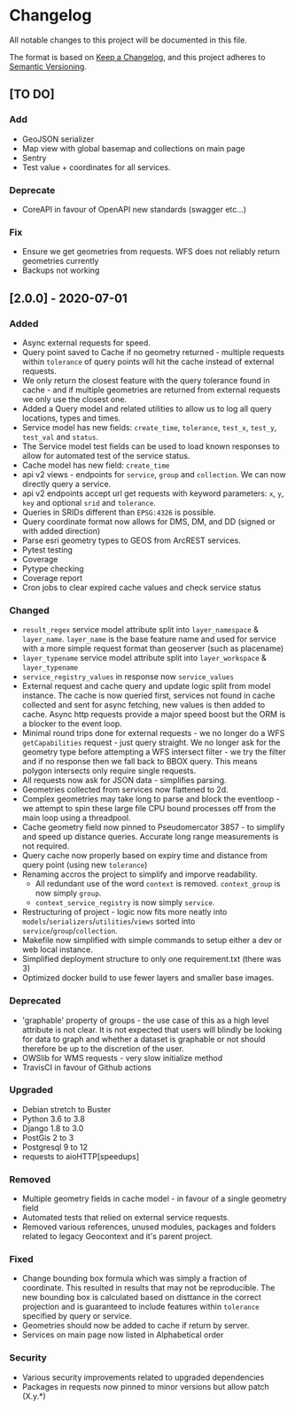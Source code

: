 # Changelog
All notable changes to this project will be documented in this file.

The format is based on [Keep a Changelog](https://keepachangelog.com/en/1.0.0/),
and this project adheres to [Semantic Versioning](https://semver.org/spec/v2.0.0.html).


## [TO DO]

### Add
- GeoJSON serializer
- Map view with global basemap and collections on main page
- Sentry
- Test value + coordinates for all services.

### Deprecate
- CoreAPI in favour of OpenAPI new standards (swagger etc...)

### Fix
- Ensure we get geometries from requests. WFS does not reliably return geometries currently
- Backups not working


## [2.0.0] - 2020-07-01
### Added
- Async external requests for speed.
- Query point saved to Cache if no geometry returned - multiple requests within `tolerance` of query points will hit the cache instead of external requests.
- We only return the closest feature with the query tolerance found in cache - and if multiple geometries are returned from external requests we only use the closest one.
- Added a Query model and related utilities to allow us to log all query locations, types and times.
- Service model has new fields: `create_time`, `tolerance`, `test_x`, `test_y`, `test_val` and `status`. 
- The Service model test fields can be used to load known responses to allow for automated test of the service status.
- Cache model has new field: `create_time`
- api v2 views - endpoints for `service`, `group` and `collection`. We can now directly query a service.
- api v2 endpoints accept url get requests with keyword parameters: `x`, `y`, `key` and optional `srid` and `tolerance`.
- Queries in SRIDs different than `EPSG:4326` is possible.
- Query coordinate format now allows for DMS, DM, and DD (signed or with added direction)
- Parse esri geometry types to GEOS from ArcREST services.
- Pytest testing
- Coverage
- Pytype checking
- Coverage report
- Cron jobs to clear expired cache values and check service status

### Changed
- `result_regex` service model attribute split into `layer_namespace` & `layer_name`. `layer_name` is the base feature name and used for service with a more simple request format than geoserver (such as placename)
- `layer_typename` service model attribute split into `layer_workspace` & `layer_typename`
- `service_registry_values` in response now `service_values`
- External request and cache query and update logic split from model instance. The cache is now queried first, services not found in cache collected and sent for async fetching, new values is then added to cache. Async http requests provide a major speed boost but the ORM is a blocker to the event loop.
- Minimal round trips done for external requests - we no longer do a WFS `getCapabilities` request - just query straight. We no longer ask for the geometry type before attempting a WFS intersect filter - we try the filter and if no response then we fall back to BBOX query. This means polygon intersects only require single requests.
- All requests now ask for JSON data - simplifies parsing.
- Geometries collected from services now flattened to 2d.
- Complex geometries may take long to parse and block the eventloop - we attempt to spin these large file CPU bound processes off from the main loop using a threadpool.
- Cache geometry field now pinned to Pseudomercator 3857 - to simplify and speed up distance queries. Accurate long range measurements is not required.
- Query cache now properly based on expiry time and distance from query point (using new `tolerance`)
- Renaming accros the project to simplify and imporve readability.
    * All redundant use of the word `context` is removed. `context_group` is now simply `group`.
    * `context_service_registry` is now simply `service`.
- Restructuring of project - logic now fits more neatly into `models`/`serializers`/`utilities`/`views` sorted into `service`/`group`/`collection`.
- Makefile now simplified with simple commands to setup either a dev or web local instance.
- Simplified deployment structure to only one requirement.txt (there was 3)
- Optimized docker build to use fewer layers and smaller base images.

### Deprecated 
- 'graphable' property of groups - the use case of this as a high level attribute is not
clear. It is not expected that users will blindly be looking for data to graph and whether a dataset
is graphable or not should therefore be up to the discretion of the user.
- OWSlib for WMS requests - very slow initialize method
- TravisCI in favour of Github actions

### Upgraded 
- Debian stretch to Buster
- Python 3.6 to 3.8
- Django 1.8 to 3.0
- PostGis 2 to 3
- Postgresql 9 to 12
- requests to aioHTTP[speedups]

### Removed
- Multiple geometry fields in cache model - in favour of a single geometry field
- Automated tests that relied on external service requests.
- Removed various references, unused modules, packages and folders related to legacy Geocontext and it's parent project.

### Fixed
- Change bounding box formula which was simply a fraction of coordinate. This resulted in results that may not be reproducible. The new bounding box is calculated based on disttance in the correct projection and is guaranteed to include features within `tolerance` specified by query or service.
- Geometries should now be added to cache if return by server.
- Services on main page now listed in Alphabetical order

### Security
- Various security improvements related to upgraded dependencies
- Packages in requests now pinned to minor versions but allow patch (X.y.*)